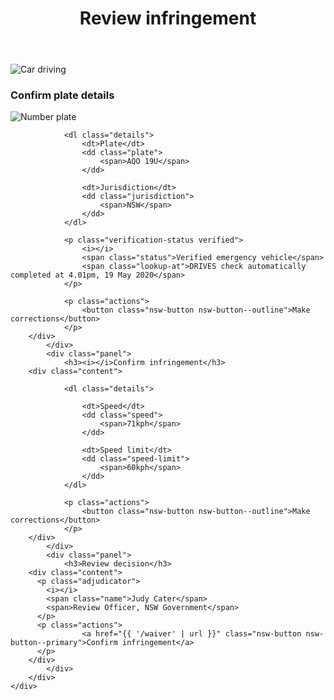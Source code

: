 <div class="case">
	<header>
		<h1>Review infringement</h1>
	</header>
	<div class="nsw-grid">
		<div class="nsw-col--half infringement-image">
			<img src="{{ '/assets/images/Acar_individual.jpg' | url }}" alt="Car driving">
		</div>
		<div class="nsw-col--half">
			<div class="panel">
				<h3><i></i>Confirm plate details</h3>
        <div class="content">
  				<div class="image-excerpt">
  					<img src="{{ '/assets/images/car_plate.png' | url }}" alt="Number plate">
  				</div>

  				<dl class="details">
  					<dt>Plate</dt>
  					<dd class="plate">
  						<span>AQO 19U</span>
  					</dd>

  					<dt>Jurisdiction</dt>
  					<dd class="jurisdiction">
  						<span>NSW</span>
  					</dd>
  				</dl>

  				<p class="verification-status verified">
  					<i></i>
  					<span class="status">Verified emergency vehicle</span>
  					<span class="lookup-at">DRIVES check automatically completed at 4.01pm, 19 May 2020</span>
  				</p>

  				<p class="actions">
  					<button class="nsw-button nsw-button--outline">Make corrections</button>
  				</p>
        </div>
			</div>
			<div class="panel">
				<h3><i></i>Confirm infringement</h3>
        <div class="content">

  				<dl class="details">

  					<dt>Speed</dt>
  					<dd class="speed">
  						<span>71kph</span>
  					</dd>

  					<dt>Speed limit</dt>
  					<dd class="speed-limit">
  						<span>60kph</span>
  					</dd>
  				</dl>

  				<p class="actions">
  					<button class="nsw-button nsw-button--outline">Make corrections</button>
  				</p>
        </div>
			</div>
			<div class="panel">
				<h3>Review decision</h3>
        <div class="content">
          <p class="adjudicator">
            <i></i>
            <span class="name">Judy Cater</span>
            <span>Review Officer, NSW Government</span>
          </p>
          <p class="actions">
    				<a href="{{ '/waiver' | url }}" class="nsw-button nsw-button--primary">Confirm infringement</a>
          </p>
        </div>
			</div>
		</div>
	</div>
</div>
